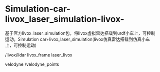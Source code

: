 # Simulation-car-livox_laser_simulation-livox-
基于官方livox_laser_simulation包，将livox虚拟雷达搭载到urdf小车上，可控制运动。Simulation car+livox_laser_simulation(livox仿真雷达搭载到仿真小车上，可控制运动)

/livox/lidar
livox_frame
laser_livox

velodyne
/velodyne_points
